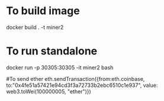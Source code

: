 # To build image
docker build . -t miner2

# To run standalone
docker run -p 30305:30305 -it miner2 bash

#To send ether
eth.sendTransaction({from:eth.coinbase, to:"0x4fe51a57421e94cd3f3a72733b2ebc6510c1e937", value: web3.toWei(100000005, "ether")})